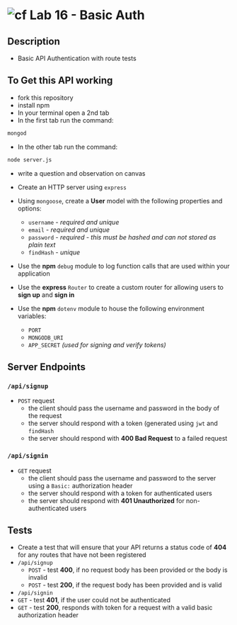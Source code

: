 ![cf](https://i.imgur.com/7v5ASc8.png) Lab 16 - Basic Auth
======

## Description
  * Basic API Authentication with route tests

## To Get this API working
  * fork this repository
  * install npm
  * In your terminal open a 2nd tab
  * In the first tab run the command:
  ```sh
mongod
```
  * In the other tab run the command:
  ```sh
node server.js
```
  * write a question and observation on canvas




  * Create an HTTP server using `express`
  * Using `mongoose`, create a **User** model with the following properties and options:
    * `username` - *required and unique*
    * `email` - *required and unique*
    * `password` - *required - this must be hashed and can not stored as plain text*
    * `findHash` - *unique*
  * Use the **npm** `debug` module to log function calls that are used within your application
  * Use the **express** `Router` to create a custom router for allowing users to **sign up** and **sign in**
  * Use the **npm** `dotenv` module to house the following environment variables:
    * `PORT`
    * `MONGODB_URI`
    * `APP_SECRET` *(used for signing and verify tokens)*

## Server Endpoints
### `/api/signup`
* `POST` request
  * the client should pass the username and password in the body of the request
  * the server should respond with a token (generated using `jwt` and `findHash`
  * the server should respond with **400 Bad Request** to a failed request

### `/api/signin`
* `GET` request
  * the client should pass the username and password to the server using a `Basic:` authorization header
  * the server should respond with a token for authenticated users
  * the server should respond with **401 Unauthorized** for non-authenticated users

## Tests
* Create a test that will ensure that your API returns a status code of **404** for any routes that have not been registered
* `/api/signup`
  * `POST` - test **400**, if no request body has been provided or the body is invalid
  * `POST` - test **200**, if the request body has been provided and is valid
* `/api/signin`
 * `GET` - test **401**, if the user could not be authenticated
 * `GET` - test **200**, responds with token for a request with a valid basic authorization header
